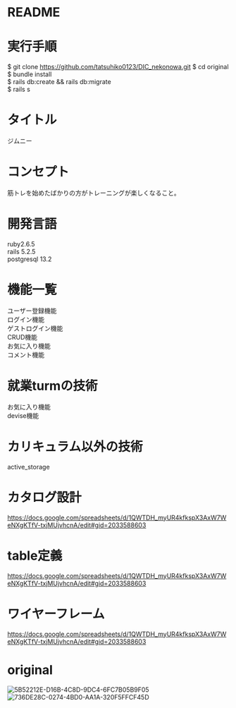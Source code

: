 # README


# 実行手順
$ git clone https://github.com/tatsuhiko0123/DIC_nekonowa.git 
$ cd original  
$ bundle install  
$ rails db:create && rails db:migrate  
$ rails s  

# タイトル
ジムニー

 
# コンセプト
 
筋トレを始めたばかりの方がトレーニングが楽しくなること。
 
# 開発言語
 
ruby2.6.5  
rails 5.2.5  
postgresql 13.2  
 
# 機能一覧

ユーザー登録機能  
ログイン機能  
ゲストログイン機能  
CRUD機能  
お気に入り機能  
コメント機能  
 
# 就業turmの技術
 
お気に入り機能  
devise機能  

# カリキュラム以外の技術
 
active_storage
 
# カタログ設計
 
https://docs.google.com/spreadsheets/d/1QWTDH_myUR4kfkspX3AxW7WeNXgKTfV-txjMUjvhcnA/edit#gid=2033588603
 
# table定義

https://docs.google.com/spreadsheets/d/1QWTDH_myUR4kfkspX3AxW7WeNXgKTfV-txjMUjvhcnA/edit#gid=2033588603
 

 
# ワイヤーフレーム
https://docs.google.com/spreadsheets/d/1QWTDH_myUR4kfkspX3AxW7WeNXgKTfV-txjMUjvhcnA/edit#gid=2033588603

# original
![5B52212E-D16B-4C8D-9DC4-6FC7B05B9F05](https://user-images.githubusercontent.com/77220182/129538160-343b13ca-5251-4ce7-82b9-20e6cded2f64.jpeg)
![736DE28C-0274-4BD0-AA1A-320F5FFCF45D](https://user-images.githubusercontent.com/77220182/129538168-028ce077-bf26-4fed-b7d6-ebfdbdff8949.jpeg)
